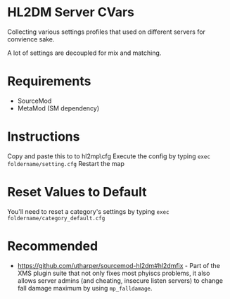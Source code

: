 # HL2DM Server CVars
Collecting various settings profiles that used on different servers for convience sake.

A lot of settings are decoupled for mix and matching.

# Requirements
* SourceMod
* MetaMod (SM dependency)

# Instructions
Copy and paste this to to hl2mp\cfg
Execute the config by typing `exec foldername/setting.cfg`
Restart the map

# Reset Values to Default
You'll need to reset a category's settings by typing `exec foldername/category_default.cfg`

# Recommended
* https://github.com/utharper/sourcemod-hl2dm#hl2dmfix - Part of the XMS plugin suite that not only fixes most phyiscs problems, it also allows server admins (and cheating, insecure listen servers) to change fall damage maximum by using `mp_falldamage`.
